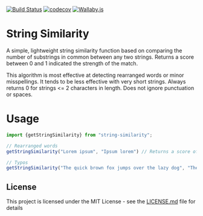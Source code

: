 [![Build Status](https://travis-ci.org/stephenjjbrown/string-similarity-js.png?branch=master)](https://travis-ci.org/stephenjjbrown/string-similarity-js)
[![codecov](https://codecov.io/gh/stephenjjbrown/string-similarity-js/branch/master/graph/badge.svg)](https://codecov.io/gh/stephenjjbrown/string-similarity-js)
[![Wallaby.js](https://img.shields.io/badge/wallaby.js-configured-green.svg)](https://wallabyjs.com)

# String Similarity

A simple, lightweight string similarity function based on comparing the number of substrings in common between any two strings. Returns a score between 0 and 1 indicated the strength of the match.

This algorithm is most effective at detecting rearranged words or minor misspellings. It tends to be less effective with very short strings. Always returns 0 for strings <= 2 characters in length. Does not ignore punctuation or spaces.

# Usage

```typescript
import {getStringSimilarity} from "string-similarity";

// Rearranged words
getStringSimilarity("Lorem ipsum", "Ipsum lorem") // Returns a score of 0.9

// Typos
getStringSimilarity("The quick brown fox jumps over the lazy dog", "The quck brwn fox jumps over the lazy dog") // Returns ~0.92

```

## License

This project is licensed under the MIT License - see the [LICENSE.md](LICENSE.md) file for details
